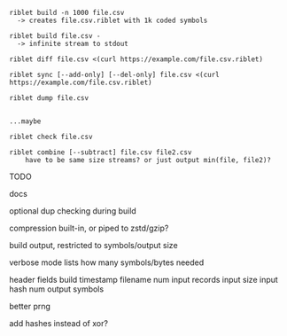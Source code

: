     riblet build -n 1000 file.csv
      -> creates file.csv.riblet with 1k coded symbols

    riblet build file.csv -
      -> infinite stream to stdout

    riblet diff file.csv <(curl https://example.com/file.csv.riblet)

    riblet sync [--add-only] [--del-only] file.csv <(curl https://example.com/file.csv.riblet)

    riblet dump file.csv


    ...maybe

    riblet check file.csv

    riblet combine [--subtract] file.csv file2.csv
        have to be same size streams? or just output min(file, file2)?



TODO

docs

optional dup checking during build

compression
  built-in, or piped to zstd/gzip?

build output, restricted to symbols/output size

verbose mode
  lists how many symbols/bytes needed

header fields
  build timestamp
  filename
  num input records
  input size
  input hash
  num output symbols

better prng

add hashes instead of xor?
